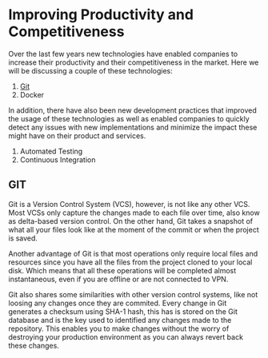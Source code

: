# Improving Productivity and Competitiveness

Over the last few years new technologies have enabled companies to increase their productivity and their competitiveness in the market. Here we will  be discussing a couple of these technologies:

1. [Git](#git)
2. Docker

In addition, there have also been new development practices that improved the usage of these technologies as well as enabled companies to quickly detect any issues with new implementations and minimize the impact these might have on their product and services.

1. Automated Testing
2. Continuous Integration

## GIT
Git is a Version Control System (VCS), however, is not like any other VCS. Most VCSs only capture the changes made to each file over time, also know as delta-based version control. On the other hand, Git takes a snapshot of what all your files look like at the moment of the commit or when the project is saved.

Another advantage of Git is that most operations only require local files and resources since you have all the files from the project cloned to your local disk. Which means that all these operations will be completed almost instantaneous, even if you are offline or are not connected to VPN.

Git also shares some similarities with other version control systems, like not loosing any changes once they are commited. Every change in Git generates a checksum using SHA-1 hash, this has is stored on the Git database and is the key used to identified any changes made to the repository. This enables you to make changes without the worry of destroying your production environment as you can always revert back these changes.